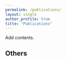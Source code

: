 ```yaml
---
permalink: /publications/
layout: single
author_profile: true
title: "Publications"
---
```


Add contents.

## Others
